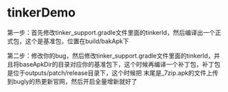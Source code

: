 # tinkerDemo


第一步：首先修改tinker_support.gradle文件里面的tinkerId，然后编译出一个正式包，这个是基准包，位置在build/bakApk下

第二步：修改你的bug，然后修改tinker_support.gradle文件里面的tinkerId，并且将baseApkDir的目录对应你的基准包下，这个时候再编译一个补丁包，补丁包是位于outputs/patch/release目录下，这个时候把
末尾是_7zip.apk的文件上传到bugly的热更新官网，然后开启全量增新就好了
